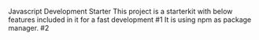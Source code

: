 Javascript Development Starter
This project is a starterkit  with below features included in it 
for a fast development
#1 It is using npm as package manager.
#2 
